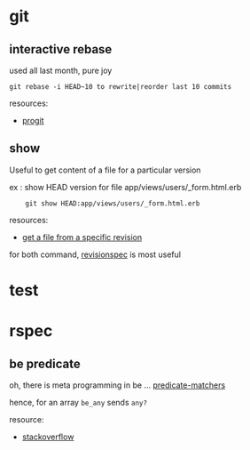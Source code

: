 git
===

interactive rebase
------------------
used all last month, pure joy

    git rebase -i HEAD~10 to rewrite|reorder last 10 commits

resources:

* [progit](http://progit.org/book/ch6-4.html)
   
show
----
Useful to get content of a file for a particular version

ex : show HEAD version for file app/views/users/_form.html.erb

        git show HEAD:app/views/users/_form.html.erb
        
resources:

* [get a file from a specific revision](http://gitready.com/intermediate/2009/02/27/get-a-file-from-a-specific-revision.html )


for both command, [revisionspec](http://www.kernel.org/pub/software/scm/git/docs/gitrevisions.html) is most useful

test
====

rspec
=====
be predicate
------------
oh, there is meta programming in be ... [predicate-matchers](http://relishapp.com/rspec/rspec-expectations/v/2-5/dir/built-in-matchers/predicate-matchers)
  
hence, for an array `be_any` sends `any?`

resource:

* [stackoverflow](http://stackoverflow.com/questions/4146016/how-do-i-test-an-array-by-regex-in-rspec)






